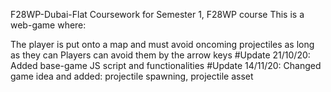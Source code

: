 F28WP-Dubai-Flat
Coursework for Semester 1, F28WP course This is a web-game where:

The player is put onto a map and must avoid oncoming projectiles as long as they can
Players can avoid them by the arrow keys
#Update 21/10/20: Added base-game JS script and functionalities #Update 14/11/20: Changed game idea and added: projectile spawning, projectile asset
